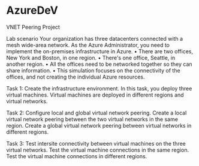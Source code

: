 # AzureDeV
VNET Peering Project

Lab scenario
Your organization has three datacenters connected with a mesh wide-area network. As the Azure Administrator, you need to implement the on-premises infrastructure in Azure.
	• There are two offices, New York and Boston, in one region.
	• There's one office, Seattle, in another region.
	• All the offices need to be networked together so they can share information.
	• This simulation focuses on the connectivity of the offices, and not creating the individual Azure resources.


Task 1: Create the infrastructure environment. In this task, you deploy three virtual machines. Virtual machines are deployed in different regions and virtual networks.
 
Task 2: Configure local and global virtual network peering.
Create a local virtual network peering between the two virtual networks in the same region.
Create a global virtual network peering between virtual networks in different regions.

Task 3: Test intersite connectivity between virtual machines on the three virtual networks.
Test the virtual machine connections in the same region.
Test the virtual machine connections in different regions.

